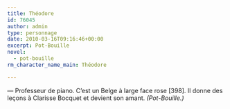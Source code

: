 ```yaml
---
title: Théodore
id: 76045
author: admin
type: personnage
date: 2010-03-16T09:16:46+00:00
excerpt: Pot-Bouille
novel:
  - pot-bouille
rm_character_name_main: Théodore

---
```

— Professeur de piano. C&rsquo;est un Belge à large face rose [398]. Il donne des leçons à Clarisse Bocquet et devient son amant. _(Pot-Bouille.)_